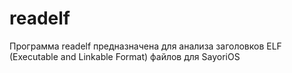 # readelf
Программа readelf предназначена для анализа заголовков ELF (Executable and Linkable Format) файлов для SayoriOS
